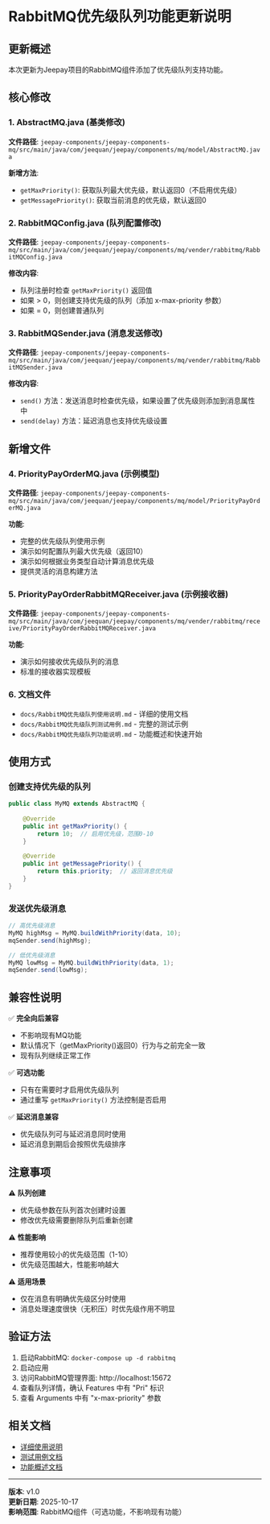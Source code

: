 # RabbitMQ优先级队列功能更新说明

## 更新概述

本次更新为Jeepay项目的RabbitMQ组件添加了优先级队列支持功能。

## 核心修改

### 1. AbstractMQ.java (基类修改)
**文件路径**: `jeepay-components/jeepay-components-mq/src/main/java/com/jeequan/jeepay/components/mq/model/AbstractMQ.java`

**新增方法**:
- `getMaxPriority()`: 获取队列最大优先级，默认返回0（不启用优先级）
- `getMessagePriority()`: 获取当前消息的优先级，默认返回0

### 2. RabbitMQConfig.java (队列配置修改)
**文件路径**: `jeepay-components/jeepay-components-mq/src/main/java/com/jeequan/jeepay/components/mq/vender/rabbitmq/RabbitMQConfig.java`

**修改内容**:
- 队列注册时检查 `getMaxPriority()` 返回值
- 如果 > 0，则创建支持优先级的队列（添加 x-max-priority 参数）
- 如果 = 0，则创建普通队列

### 3. RabbitMQSender.java (消息发送修改)
**文件路径**: `jeepay-components/jeepay-components-mq/src/main/java/com/jeequan/jeepay/components/mq/vender/rabbitmq/RabbitMQSender.java`

**修改内容**:
- `send()` 方法：发送消息时检查优先级，如果设置了优先级则添加到消息属性中
- `send(delay)` 方法：延迟消息也支持优先级设置

## 新增文件

### 4. PriorityPayOrderMQ.java (示例模型)
**文件路径**: `jeepay-components/jeepay-components-mq/src/main/java/com/jeequan/jeepay/components/mq/model/PriorityPayOrderMQ.java`

**功能**:
- 完整的优先级队列使用示例
- 演示如何配置队列最大优先级（返回10）
- 演示如何根据业务类型自动计算消息优先级
- 提供灵活的消息构建方法

### 5. PriorityPayOrderRabbitMQReceiver.java (示例接收器)
**文件路径**: `jeepay-components/jeepay-components-mq/src/main/java/com/jeequan/jeepay/components/mq/vender/rabbitmq/receive/PriorityPayOrderRabbitMQReceiver.java`

**功能**:
- 演示如何接收优先级队列的消息
- 标准的接收器实现模板

### 6. 文档文件
- `docs/RabbitMQ优先级队列使用说明.md` - 详细的使用文档
- `docs/RabbitMQ优先级队列测试用例.md` - 完整的测试示例
- `docs/RabbitMQ优先级队列功能说明.md` - 功能概述和快速开始

## 使用方式

### 创建支持优先级的队列

```java
public class MyMQ extends AbstractMQ {
    
    @Override
    public int getMaxPriority() {
        return 10;  // 启用优先级，范围0-10
    }
    
    @Override
    public int getMessagePriority() {
        return this.priority;  // 返回消息优先级
    }
}
```

### 发送优先级消息

```java
// 高优先级消息
MyMQ highMsg = MyMQ.buildWithPriority(data, 10);
mqSender.send(highMsg);

// 低优先级消息
MyMQ lowMsg = MyMQ.buildWithPriority(data, 1);
mqSender.send(lowMsg);
```

## 兼容性说明

✅ **完全向后兼容**
- 不影响现有MQ功能
- 默认情况下（getMaxPriority()返回0）行为与之前完全一致
- 现有队列继续正常工作

✅ **可选功能**
- 只有在需要时才启用优先级队列
- 通过重写 `getMaxPriority()` 方法控制是否启用

✅ **延迟消息兼容**
- 优先级队列可与延迟消息同时使用
- 延迟消息到期后会按照优先级排序

## 注意事项

⚠️ **队列创建**
- 优先级参数在队列首次创建时设置
- 修改优先级需要删除队列后重新创建

⚠️ **性能影响**
- 推荐使用较小的优先级范围（1-10）
- 优先级范围越大，性能影响越大

⚠️ **适用场景**
- 仅在消息有明确优先级区分时使用
- 消息处理速度很快（无积压）时优先级作用不明显

## 验证方法

1. 启动RabbitMQ: `docker-compose up -d rabbitmq`
2. 启动应用
3. 访问RabbitMQ管理界面: http://localhost:15672
4. 查看队列详情，确认 Features 中有 "Pri" 标识
5. 查看 Arguments 中有 "x-max-priority" 参数

## 相关文档

- [详细使用说明](./RabbitMQ优先级队列使用说明.md)
- [测试用例文档](./RabbitMQ优先级队列测试用例.md)
- [功能概述文档](./RabbitMQ优先级队列功能说明.md)

---

**版本**: v1.0  
**更新日期**: 2025-10-17  
**影响范围**: RabbitMQ组件（可选功能，不影响现有功能）
